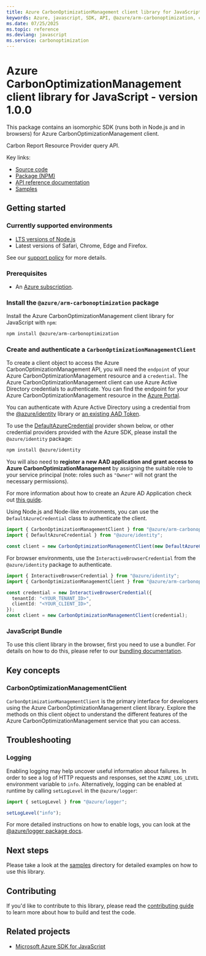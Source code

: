 ```yaml
---
title: Azure CarbonOptimizationManagement client library for JavaScript
keywords: Azure, javascript, SDK, API, @azure/arm-carbonoptimization, carbonoptimization
ms.date: 07/25/2025
ms.topic: reference
ms.devlang: javascript
ms.service: carbonoptimization
---
```

# Azure CarbonOptimizationManagement client library for JavaScript - version 1.0.0 


This package contains an isomorphic SDK (runs both in Node.js and in browsers) for Azure CarbonOptimizationManagement client.

Carbon Report Resource Provider query API.

Key links:

- [Source code](https://github.com/Azure/azure-sdk-for-js/tree/@azure/arm-carbonoptimization_1.0.0/sdk/carbonoptimization/arm-carbonoptimization)
- [Package (NPM)](https://www.npmjs.com/package/@azure/arm-carbonoptimization)
- [API reference documentation](https://learn.microsoft.com/javascript/api/@azure/arm-carbonoptimization?view=azure-node-preview)
- [Samples](https://github.com/Azure/azure-sdk-for-js/tree/@azure/arm-carbonoptimization_1.0.0/sdk/carbonoptimization/arm-carbonoptimization/samples)

## Getting started

### Currently supported environments

- [LTS versions of Node.js](https://github.com/nodejs/release#release-schedule)
- Latest versions of Safari, Chrome, Edge and Firefox.

See our [support policy](https://github.com/Azure/azure-sdk-for-js/blob/@azure/arm-carbonoptimization_1.0.0/SUPPORT.md) for more details.

### Prerequisites

- An [Azure subscription][azure_sub].

### Install the `@azure/arm-carbonoptimization` package

Install the Azure CarbonOptimizationManagement client library for JavaScript with `npm`:

```bash
npm install @azure/arm-carbonoptimization
```

### Create and authenticate a `CarbonOptimizationManagementClient`

To create a client object to access the Azure CarbonOptimizationManagement API, you will need the `endpoint` of your Azure CarbonOptimizationManagement resource and a `credential`. The Azure CarbonOptimizationManagement client can use Azure Active Directory credentials to authenticate.
You can find the endpoint for your Azure CarbonOptimizationManagement resource in the [Azure Portal][azure_portal].

You can authenticate with Azure Active Directory using a credential from the [@azure/identity][azure_identity] library or [an existing AAD Token](https://github.com/Azure/azure-sdk-for-js/blob/@azure/arm-carbonoptimization_1.0.0/sdk/identity/identity/samples/AzureIdentityExamples.md#authenticating-with-a-pre-fetched-access-token).

To use the [DefaultAzureCredential][defaultazurecredential] provider shown below, or other credential providers provided with the Azure SDK, please install the `@azure/identity` package:

```bash
npm install @azure/identity
```

You will also need to **register a new AAD application and grant access to Azure CarbonOptimizationManagement** by assigning the suitable role to your service principal (note: roles such as `"Owner"` will not grant the necessary permissions).

For more information about how to create an Azure AD Application check out [this guide](https://learn.microsoft.com/azure/active-directory/develop/howto-create-service-principal-portal).

Using Node.js and Node-like environments, you can use the `DefaultAzureCredential` class to authenticate the client.

```ts snippet:ReadmeSampleCreateClient_Node
import { CarbonOptimizationManagementClient } from "@azure/arm-carbonoptimization";
import { DefaultAzureCredential } from "@azure/identity";

const client = new CarbonOptimizationManagementClient(new DefaultAzureCredential());
```

For browser environments, use the `InteractiveBrowserCredential` from the `@azure/identity` package to authenticate.

```ts snippet:ReadmeSampleCreateClient_Browser
import { InteractiveBrowserCredential } from "@azure/identity";
import { CarbonOptimizationManagementClient } from "@azure/arm-carbonoptimization";

const credential = new InteractiveBrowserCredential({
  tenantId: "<YOUR_TENANT_ID>",
  clientId: "<YOUR_CLIENT_ID>",
});
const client = new CarbonOptimizationManagementClient(credential);
```


### JavaScript Bundle
To use this client library in the browser, first you need to use a bundler. For details on how to do this, please refer to our [bundling documentation](https://aka.ms/AzureSDKBundling).

## Key concepts

### CarbonOptimizationManagementClient

`CarbonOptimizationManagementClient` is the primary interface for developers using the Azure CarbonOptimizationManagement client library. Explore the methods on this client object to understand the different features of the Azure CarbonOptimizationManagement service that you can access.

## Troubleshooting

### Logging

Enabling logging may help uncover useful information about failures. In order to see a log of HTTP requests and responses, set the `AZURE_LOG_LEVEL` environment variable to `info`. Alternatively, logging can be enabled at runtime by calling `setLogLevel` in the `@azure/logger`:

```ts snippet:SetLogLevel
import { setLogLevel } from "@azure/logger";

setLogLevel("info");
```

For more detailed instructions on how to enable logs, you can look at the [@azure/logger package docs](https://github.com/Azure/azure-sdk-for-js/tree/@azure/arm-carbonoptimization_1.0.0/sdk/core/logger).

## Next steps

Please take a look at the [samples](https://github.com/Azure/azure-sdk-for-js/tree/@azure/arm-carbonoptimization_1.0.0/sdk/carbonoptimization/arm-carbonoptimization/samples) directory for detailed examples on how to use this library.

## Contributing

If you'd like to contribute to this library, please read the [contributing guide](https://github.com/Azure/azure-sdk-for-js/blob/@azure/arm-carbonoptimization_1.0.0/CONTRIBUTING.md) to learn more about how to build and test the code.

## Related projects

- [Microsoft Azure SDK for JavaScript](https://github.com/Azure/azure-sdk-for-js)

[azure_sub]: https://azure.microsoft.com/free/
[azure_portal]: https://portal.azure.com
[azure_identity]: https://github.com/Azure/azure-sdk-for-js/tree/@azure/arm-carbonoptimization_1.0.0/sdk/identity/identity
[defaultazurecredential]: https://github.com/Azure/azure-sdk-for-js/tree/@azure/arm-carbonoptimization_1.0.0/sdk/identity/identity#defaultazurecredential


